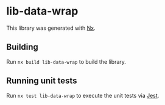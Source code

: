 # lib-data-wrap

This library was generated with [Nx](https://nx.dev).

## Building

Run `nx build lib-data-wrap` to build the library.

## Running unit tests

Run `nx test lib-data-wrap` to execute the unit tests via [Jest](https://jestjs.io).
